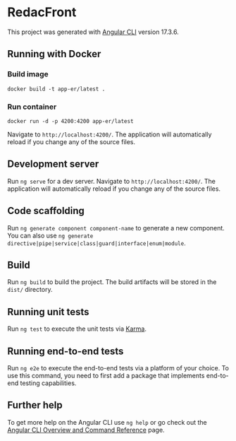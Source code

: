 # RedacFront

This project was generated with [Angular CLI](https://github.com/angular/angular-cli) version 17.3.6.

## Running with Docker

### Build image

`docker build -t app-er/latest .`

### Run container

`docker run -d -p 4200:4200 app-er/latest`

Navigate to `http://localhost:4200/`. The application will automatically reload if you change any of the source files.



## Development server

Run `ng serve` for a dev server. Navigate to `http://localhost:4200/`. The application will automatically reload if you change any of the source files.

## Code scaffolding

Run `ng generate component component-name` to generate a new component. You can also use `ng generate directive|pipe|service|class|guard|interface|enum|module`.

## Build

Run `ng build` to build the project. The build artifacts will be stored in the `dist/` directory.

## Running unit tests

Run `ng test` to execute the unit tests via [Karma](https://karma-runner.github.io).

## Running end-to-end tests

Run `ng e2e` to execute the end-to-end tests via a platform of your choice. To use this command, you need to first add a package that implements end-to-end testing capabilities.

## Further help

To get more help on the Angular CLI use `ng help` or go check out the [Angular CLI Overview and Command Reference](https://angular.io/cli) page.
